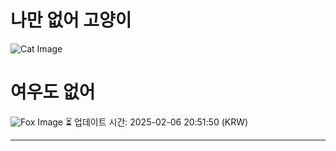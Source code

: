 
# 나만 없어 고양이

![Cat Image](https://cdn2.thecatapi.com/images/dvp.jpg)

# 여우도 없어
![Fox Image](https://randomfox.ca/images/18.jpg)
⏳ 업데이트 시간: 2025-02-06 20:51:50 (KRW)

---
